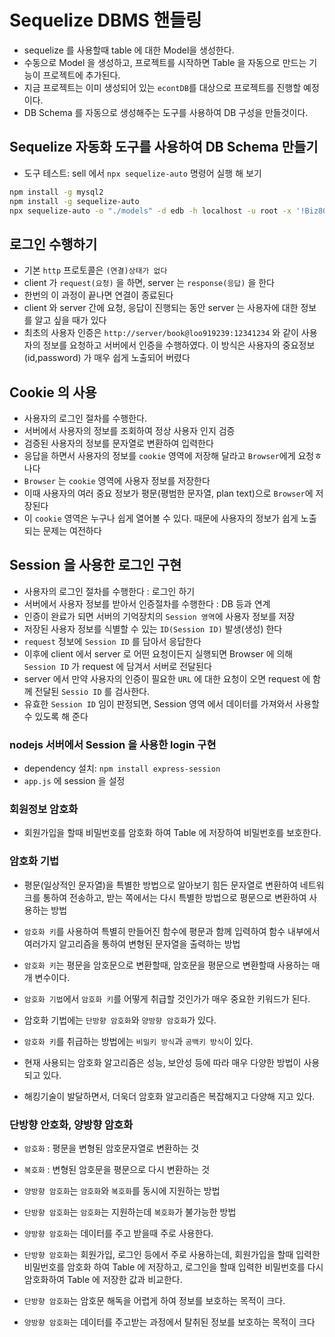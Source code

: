 # Sequelize DBMS 핸들링

- sequelize 를 사용할때 table 에 대한 Model을 생성한다.
- 수동으로 Model 을 생성하고, 프로젝트를 시작하면 Table 을 자동으로 만드는 기능이 프로젝트에 추가된다.
- 지금 프로젝트는 이미 생성되어 있는 `econtDB`를 대상으로 프로젝트를 진행할 예정이다.
- DB Schema 를 자동으로 생성해주는 도구를 사용하여 DB 구성을 만들것이다.

## Sequelize 자동화 도구를 사용하여 DB Schema 만들기

- 도구 테스트: sell 에서 `npx sequelize-auto` 명령어 실행 해 보기

```bash
npm install -g mysql2
npm install -g sequelize-auto
npx sequelize-auto -o "./models" -d edb -h localhost -u root -x '!Biz8080' -e mysql -l esm
```

## 로그인 수행하기

- 기본 `http` 프로토콜은 `(연결)상태가 없다`
- client 가 `request(요청)` 을 하면, server 는 `response(응답)` 을 한다
- 한번의 이 과정이 끝나면 연결이 종료된다
- client 와 server 간에 요청, 응답이 진행되는 동안 server 는 사용자에 대한 정보를 알고 싶을 때가 있다
- 최초의 사용자 인증은 `http://server/book@loo919239:12341234` 와 같이 사용자의 정보를 요청하고 서버에서 인증을 수행하였다. 이 방식은 사용자의 중요정보(id,password) 가 매우 쉽게 노출되어 버렸다

## Cookie 의 사용

- 사용자의 로그인 절차를 수행한다.
- 서버에서 사용자의 정보를 조회하여 정상 사용자 인지 검증
- 검증된 사용자의 정보를 문자열로 변환하여 입력한다
- 응답을 하면서 사용자의 정보를 `cookie` 영역에 저장해 달라고 `Browser`에게 요청ㅎ나다
- `Browser` 는 `cookie` 영역에 사용자 정보를 저장한다
- 이때 사용자의 여러 중요 정보가 평문(평범한 문자열, plan text)으로 `Browser`에 저장된다
- 이 `cookie` 영역은 누구나 쉽게 열어볼 수 있다. 때문에 사용자의 정보가 쉽게 노출되는 문제는 여전하다

## Session 을 사용한 로그인 구현

- 사용자의 로그인 절차를 수행한다 : 로그인 하기
- 서버에서 사용자 정보를 받아서 인증절차를 수행한다 : DB 등과 연계
- 인증이 완료가 되면 서버의 기억장치의 `Session 영역`에 사용자 정보를 저장
- 저장된 사용자 정보를 식별할 수 있는 `ID(Session ID)` 발생(생성) 한다
- `request` 정보에 `Session ID` 를 담아서 응답한다
- 이후에 client 에서 server 로 어떤 요청이든지 실행되면 Browser 에 의해 `Session ID` 가 request 에 담겨서 서버로 전달된다
- server 에서 만약 사용자의 인증이 필요한 `URL` 에 대한 요청이 오면 request 에 함께 전달된 `Sessio ID` 를 검사한다.
- 유효한 `Session ID` 임이 판정되면, Session 영역 에서 데이터를 가져와서 사용할 수 있도록 해 준다

### nodejs 서버에서 Session 을 사용한 login 구현

- dependency 설치: `npm install express-session`
- `app.js` 에 session 을 설정

### 회원정보 암호화

- 회원가입을 할때 비밀번호를 암호화 하여 Table 에 저장하여 비밀번호를 보호한다.

### 암호화 기법

- 평문(일상적인 문자열)을 특별한 방법으로 알아보기 힘든 문자열로 변환하여 네트워크를 통하여 전송하고, 받는 쪽에서는 다시 특별한 방법으로 평문으로 변환하여 사용하는 방법

- `암호화 키`를 사용하여 특별히 만들어진 함수에 평문과 함께 입력하여 함수 내부에서 여러가지 알고리즘을 통하여 변형된 문자열을 출력하는 방법

- `암호화 키`는 평문을 암호문으로 변환할때, 암호문을 평문으로 변환할때 사용하는 매개 변수이다.
- `암호화 기법`에서 `암호화 키`를 어떻게 취급할 것인가가 매우 중요한 키워드가 된다.

- 암호화 기법에는 `단방향 암호화`와 `양방향 암호화`가 있다.
- `암호화 키`를 취급하는 방법에는 `비밀키 방식`과 `공백키 방식`이 있다.
- 현재 사용되는 암호화 알고리즘은 성능, 보안성 등에 따라 매우 다양한 방법이 사용되고 있다.
- 해킹기술이 발달하면서, 더욱더 암호화 알고리즘은 복잡해지고 다양해 지고 있다.

### 단방향 안호화, 양방향 암호화

- `암호화` : 평문을 변형된 암호문자열로 변환하는 것
- `복호화` : 변형된 암호문을 평문으로 다시 변환하는 것
- `양방향 암호화`는 `암호화`와 `복호화`를 동시에 지원하는 방법
- `단방향 암호화`는 `암호화`는 지원하는데 `복호화`가 불가능한 방법

- `양방향 암호화`는 데이터를 주고 받을때 주로 사용한다.
- `단방향 암호화`는 회원가입, 로그인 등에서 주로 사용하는데, 회원가입을 할때 입력한 비밀번호를 암호화 하여 Table 에 저장하고, 로그인을 할때 입력한 비밀번호를 다시 암호화하여 Table 에 저장한 값과 비교한다.
- `단방향 암호화`는 암호문 해독을 어렵게 하여 정보를 보호하는 목적이 크다.
- `양방향 암호화`는 데이터를 주고받는 과정에서 탈취된 정보를 보호하는 목적이 크다
